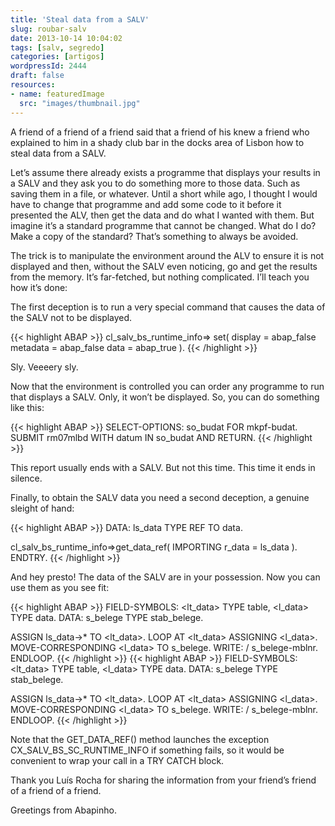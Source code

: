 ```yaml
---
title: 'Steal data from a SALV'
slug: roubar-salv
date: 2013-10-14 10:04:02
tags: [salv, segredo]
categories: [artigos]
wordpressId: 2444
draft: false
resources:
- name: featuredImage
  src: "images/thumbnail.jpg"
---
```

A friend of a friend of a friend said that a friend of his knew a friend who explained to him in a shady club bar in the docks area of Lisbon how to steal data from a SALV.

<!--more-->

Let’s assume there already exists a programme that displays your results in a SALV and they ask you to do something more to those data. Such as saving them in a file, or whatever. Until a short while ago, I thought I would have to change that programme and add some code to it before it presented the ALV, then get the data and do what I wanted with them. But imagine it’s a standard programme that cannot be changed. What do I do? Make a copy of the standard? That’s something to always be avoided.

The trick is to manipulate the environment around the ALV to ensure it is not displayed and then, without the SALV even noticing, go and get the results from the memory. It’s far-fetched, but nothing complicated. I’ll teach you how it’s done:

The first deception is to run a very special command that causes the data of the SALV not to be displayed.


{{< highlight ABAP >}}
cl_salv_bs_runtime_info=> set(
      display  = abap_false
      metadata = abap_false
      data     = abap_true ).
{{< /highlight >}}

Sly. Veeeery sly.

Now that the environment is controlled you can order any programme to run that displays a SALV. Only, it won’t be displayed. So, you can do something like this:


{{< highlight ABAP >}}
SELECT-OPTIONS: so_budat FOR mkpf-budat.
SUBMIT rm07mlbd WITH datum IN so_budat AND RETURN.
{{< /highlight >}}

This report usually ends with a SALV. But not this time. This time it ends in silence.

Finally, to obtain the SALV data you need a second deception, a genuine sleight of hand:


{{< highlight ABAP >}}
DATA: ls_data TYPE REF TO data.

cl_salv_bs_runtime_info=>get_data_ref(
  IMPORTING r_data = ls_data ).
ENDTRY.
{{< /highlight >}}

And hey presto! The data of the SALV are in your possession. Now you can use them as you see fit:


{{< highlight ABAP >}}
FIELD-SYMBOLS: <lt_data> TYPE table,
               <l_data> TYPE data.
DATA: s_belege TYPE stab_belege.

ASSIGN ls_data->* TO <lt_data>.
LOOP AT <lt_data> ASSIGNING <l_data>.
  MOVE-CORRESPONDING <l_data> TO s_belege.
  WRITE: / s_belege-mblnr.
ENDLOOP.
{{< /highlight >}}
{{< highlight ABAP >}}
FIELD-SYMBOLS: <lt_data> TYPE table,
               <l_data> TYPE data.
DATA: s_belege TYPE stab_belege.

ASSIGN ls_data->* TO <lt_data>.
LOOP AT <lt_data> ASSIGNING <l_data>.
  MOVE-CORRESPONDING <l_data> TO s_belege.
  WRITE: / s_belege-mblnr.
ENDLOOP.
{{< /highlight >}}

Note that the GET_DATA_REF() method launches the exception CX_SALV_BS_SC_RUNTIME_INFO if something fails, so it would be convenient to wrap your call in a TRY CATCH block.

Thank you Luís Rocha for sharing the information from your friend’s friend of a friend of a friend.

Greetings from Abapinho.
